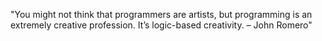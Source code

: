 <!--QUOTE_START-->
"You might not think that programmers are artists, but programming is an extremely creative profession. It’s logic-based creativity. – John Romero"
<!--QUOTE_END-->

